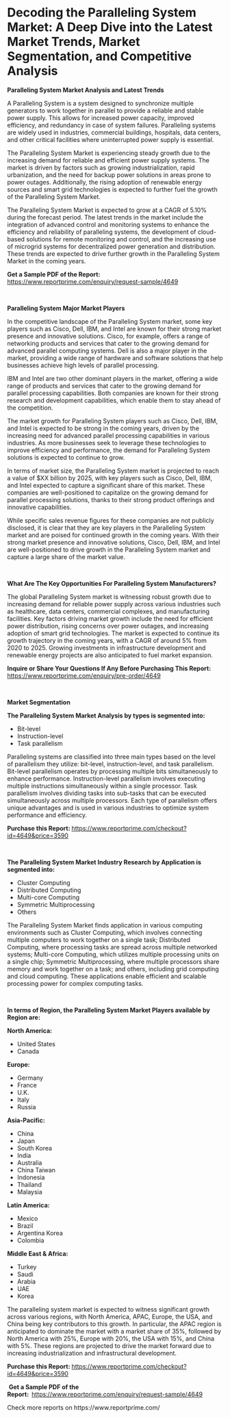 <p><h1>Decoding the Paralleling System Market: A Deep Dive into the Latest Market Trends, Market Segmentation, and Competitive Analysis</h1></p><p><strong>Paralleling System Market Analysis and Latest Trends</strong></p>
<p><p>A Paralleling System is a system designed to synchronize multiple generators to work together in parallel to provide a reliable and stable power supply. This allows for increased power capacity, improved efficiency, and redundancy in case of system failures. Paralleling systems are widely used in industries, commercial buildings, hospitals, data centers, and other critical facilities where uninterrupted power supply is essential.</p><p>The Paralleling System Market is experiencing steady growth due to the increasing demand for reliable and efficient power supply systems. The market is driven by factors such as growing industrialization, rapid urbanization, and the need for backup power solutions in areas prone to power outages. Additionally, the rising adoption of renewable energy sources and smart grid technologies is expected to further fuel the growth of the Paralleling System Market.</p><p>The Paralleling System Market is expected to grow at a CAGR of 5.10% during the forecast period. The latest trends in the market include the integration of advanced control and monitoring systems to enhance the efficiency and reliability of paralleling systems, the development of cloud-based solutions for remote monitoring and control, and the increasing use of microgrid systems for decentralized power generation and distribution. These trends are expected to drive further growth in the Paralleling System Market in the coming years.</p></p>
<p><strong>Get a Sample PDF of the Report:&nbsp;</strong> <a href="https://www.reportprime.com/enquiry/request-sample/4649">https://www.reportprime.com/enquiry/request-sample/4649</a></p>
<p>&nbsp;</p>
<p><strong>Paralleling System Major Market Players</strong></p>
<p><p>In the competitive landscape of the Paralleling System market, some key players such as Cisco, Dell, IBM, and Intel are known for their strong market presence and innovative solutions. Cisco, for example, offers a range of networking products and services that cater to the growing demand for advanced parallel computing systems. Dell is also a major player in the market, providing a wide range of hardware and software solutions that help businesses achieve high levels of parallel processing.</p><p>IBM and Intel are two other dominant players in the market, offering a wide range of products and services that cater to the growing demand for parallel processing capabilities. Both companies are known for their strong research and development capabilities, which enable them to stay ahead of the competition.</p><p>The market growth for Paralleling System players such as Cisco, Dell, IBM, and Intel is expected to be strong in the coming years, driven by the increasing need for advanced parallel processing capabilities in various industries. As more businesses seek to leverage these technologies to improve efficiency and performance, the demand for Paralleling System solutions is expected to continue to grow.</p><p>In terms of market size, the Paralleling System market is projected to reach a value of $XX billion by 2025, with key players such as Cisco, Dell, IBM, and Intel expected to capture a significant share of this market. These companies are well-positioned to capitalize on the growing demand for parallel processing solutions, thanks to their strong product offerings and innovative capabilities.</p><p>While specific sales revenue figures for these companies are not publicly disclosed, it is clear that they are key players in the Paralleling System market and are poised for continued growth in the coming years. With their strong market presence and innovative solutions, Cisco, Dell, IBM, and Intel are well-positioned to drive growth in the Paralleling System market and capture a large share of the market value.</p></p>
<p>&nbsp;</p>
<p><strong>What Are The Key Opportunities For Paralleling System Manufacturers?</strong></p>
<p><p>The global Paralleling System market is witnessing robust growth due to increasing demand for reliable power supply across various industries such as healthcare, data centers, commercial complexes, and manufacturing facilities. Key factors driving market growth include the need for efficient power distribution, rising concerns over power outages, and increasing adoption of smart grid technologies. The market is expected to continue its growth trajectory in the coming years, with a CAGR of around 5% from 2020 to 2025. Growing investments in infrastructure development and renewable energy projects are also anticipated to fuel market expansion.</p></p>
<p><strong>Inquire or Share Your Questions If Any Before Purchasing This Report:</strong> <a href="https://www.reportprime.com/enquiry/pre-order/4649">https://www.reportprime.com/enquiry/pre-order/4649</a></p>
<p>&nbsp;</p>
<p><strong>Market Segmentation</strong></p>
<p><strong>The Paralleling System Market Analysis by types is segmented into:</strong></p>
<p><ul><li>Bit-level</li><li>Instruction-level</li><li>Task parallelism</li></ul></p>
<p><p>Paralleling systems are classified into three main types based on the level of parallelism they utilize: bit-level, instruction-level, and task parallelism. Bit-level parallelism operates by processing multiple bits simultaneously to enhance performance. Instruction-level parallelism involves executing multiple instructions simultaneously within a single processor. Task parallelism involves dividing tasks into sub-tasks that can be executed simultaneously across multiple processors. Each type of parallelism offers unique advantages and is used in various industries to optimize system performance and efficiency.</p></p>
<p><strong>Purchase this Report:&nbsp;</strong><a href="https://www.reportprime.com/checkout?id=4649&price=3590">https://www.reportprime.com/checkout?id=4649&price=3590</a></p>
<p>&nbsp;</p>
<p><strong>The Paralleling System Market Industry Research by Application is segmented into:</strong></p>
<p><ul><li>Cluster Computing</li><li>Distributed Computing</li><li>Multi-core Computing</li><li>Symmetric Multiprocessing</li><li>Others</li></ul></p>
<p><p>The Paralleling System Market finds application in various computing environments such as Cluster Computing, which involves connecting multiple computers to work together on a single task; Distributed Computing, where processing tasks are spread across multiple networked systems; Multi-core Computing, which utilizes multiple processing units on a single chip; Symmetric Multiprocessing, where multiple processors share memory and work together on a task; and others, including grid computing and cloud computing. These applications enable efficient and scalable processing power for complex computing tasks.</p></p>
<p>&nbsp;</p>
<p><strong>In terms of Region, the Paralleling System Market Players available by Region are:</strong></p>
<p>
    <p> <strong> North America: </strong>
        <ul>
            <li>United States</li>
            <li>Canada</li>
        </ul>
        </p> 
    <p> <strong> Europe: </strong>
        <ul>
            <li>Germany</li>
            <li>France</li>
            <li>U.K.</li>
            <li>Italy</li>
            <li>Russia</li>
        </ul>
        </p> 
    <p> <strong> Asia-Pacific: </strong>
        <ul>
            <li>China</li>
            <li>Japan</li>
            <li>South Korea</li>
            <li>India</li>
            <li>Australia</li>
            <li>China Taiwan</li>
            <li>Indonesia</li>
            <li>Thailand</li>
            <li>Malaysia</li>
        </ul>
        </p> 
    <p> <strong> Latin America: </strong>
        <ul>
            <li>Mexico</li>
            <li>Brazil</li>
            <li>Argentina Korea</li>
            <li>Colombia</li>
        </ul>
        </p> 
    <p> <strong> Middle East & Africa: </strong>
        <ul>
            <li>Turkey</li>
            <li>Saudi</li>
            <li>Arabia</li>
            <li>UAE</li>
            <li>Korea</li>
        </ul>
    </p>
    </p>
<p><p>The paralleling system market is expected to witness significant growth across various regions, with North America, APAC, Europe, the USA, and China being key contributors to this growth. In particular, the APAC region is anticipated to dominate the market with a market share of 35%, followed by North America with 25%, Europe with 20%, the USA with 15%, and China with 5%. These regions are projected to drive the market forward due to increasing industrialization and infrastructural development.</p></p>
<p><strong>Purchase this Report: </strong><a href="https://www.reportprime.com/checkout?id=4649&price=3590">https://www.reportprime.com/checkout?id=4649&price=3590</a></p>
<p>&nbsp;<strong>Get a Sample PDF of the Report:&nbsp;&nbsp;</strong><a href="https://www.reportprime.com/enquiry/request-sample/4649">https://www.reportprime.com/enquiry/request-sample/4649</a></p>
<p><strong></strong></p>
<p>Check more reports on https://www.reportprime.com/</p>